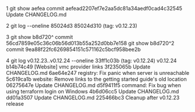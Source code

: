 1   git show aefea
    commit aefead2207ef7e2aa5dc81a34aedf0cad4c32545
    Update CHANGELOG.md
    
2   git log --oneline 85024d3
    85024d310 (tag: v0.12.23)
    
3   git show b8d720^
    commit 56cd7859e05c36c06b56d013b55a252d0bb7e158
    git show b8d720^2
    commit 9ea88f22fc6269854151c571162c5bcf958bee2b
    
4   git log v0.12.23..v0.12.24 --oneline
    33ff1c03b (tag: v0.12.24) v0.12.24
    b14b74c49 [Website] vmc provider links
    3f235065b Update CHANGELOG.md
    6ae64e247 registry: Fix panic when server is unreachable
    5c619ca1b website: Remove links to the getting started guide's old location
    06275647e Update CHANGELOG.md
    d5f9411f5 command: Fix bug when using terraform login on Windows
    4b6d06cc5 Update CHANGELOG.md
    dd01a3507 Update CHANGELOG.md
    225466bc3 Cleanup after v0.12.23 release
